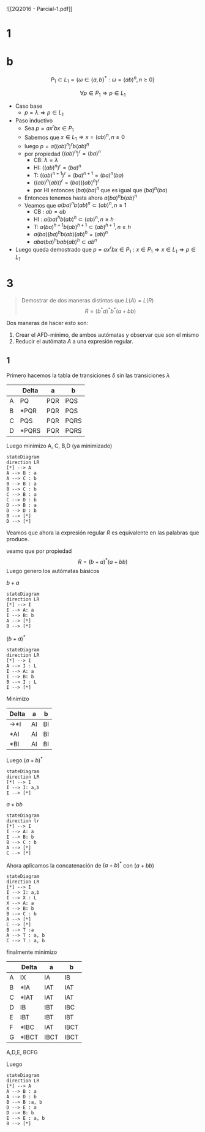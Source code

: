 ![[2Q2016 - Parcial-1.pdf]]


#  1
# b

$$
P_1 \subset L_1 = \{\omega \in \{a, b\}^{*}: \omega = (ab)^{n}, n\geq 0\}
$$

$$
\forall p \in P_1 \Rightarrow p \in L_1
$$
- Caso base
	- $p= \lambda \Rightarrow p \in L_1$
- Paso inductivo
	- Sea $p = ax^{r}bx \in P_1$
	- Sabemos que $x\in L_1 \Rightarrow x =(ab)^{n} , n\geq 0$
	- luego $p= a ((ab)^{n})^{r}b(ab)^{n}$
	- por propiedad $((ab)^{n})^{r} = (ba)^{n}$
		- CB: $\lambda = \lambda$
		- HI: $((ab)^{n})^{r} = (ba)^{n}$
		- T: $((ab)^{n+1})^{r} = (ba)^{n+1} =(ba)^{n}(ba)$
		- $((ab)^{n}(ab))^{r} = (ba)((ab)^{n})^r$
		- por HI entonces $(ba)(ba)^{n}$ que es igual que $(ba)^{n}(ba)$
	- Entonces tenemos hasta ahora $a(ba)^{n}b(ab)^{n}$
	- Veamos que $a(ba)^{n}b(ab)^{n} \subset (ab)^{n}, n\geq 1$
		- CB : $ab = ab$
		- HI : $a(ba)^{h}b(ab)^{h} \subset (ab)^{n}, n\geq h$
		- T: $a(ba)^{h+1}b(ab)^{h+1} \subset (ab)^{h+1}, n\geq h$
		- $a (ba)(ba)^{h}b(ab)(ab)^{h} = (ab)^{n}$
		- $aba(ba)^{h}bab(ab)^{h} \subset ab^{n}$
- Luego queda demostrado que  $p = ax^{r}bx \in P_1: x\in P_1 \Rightarrow x \in L_1 \Rightarrow p \in L_1$



# 3
> Demostrar de dos maneras distintas que $L(A) =L(R)$
$$
R = (b^{*}a)^{*}b^{*}(a+bb)
$$

Dos maneras de hacer esto son:
1. Crear el AFD-mínimo, de ambos autómatas y observar que son el mismo
2. Reducir el autómata $A$ a una expresión regular.

## 1

Primero hacemos la tabla de transiciones $\delta$ sin las transiciones $\lambda$

|     | Delta  | a   | b    |
| --- | ------ | --- | ---- |
| A    | PQ     | PQR | PQS  |
| B    | \*PQR  | PQR | PQS  |
| C    | PQS    | PQR | PQRS |
| D    | \*PQRS | PQR | PQRS |


Luego minimizo
A, C, B,D (ya minimizado)

```mermaid
stateDiagram
direction LR
[*] --> A
A --> B : a
A --> C : b
B --> B : a
B --> C : b
C --> B : a
C --> D : b
D --> B : a
D --> D : b
B --> [*]
D --> [*]
```

Veamos que ahora la expresión regular $R$ es equivalente en las palabras que produce.

veamo que por propiedad
$$
R = (b+a)^{*}(a+bb)
$$
Luego genero los autómatas básicos

$b+a$
```mermaid
stateDiagram
direction LR
[*] --> I
I --> A: a
I --> B: b
A --> [*] 
B --> [*] 
```



$(b+a)^{*}$
```mermaid
stateDiagram
direction LR
[*] --> I
A --> I : L
I --> A: a
I --> B: b
B --> I : L
I --> [*]
```
Minimizo

| Delta | a   | b   |
| ----- | --- | --- |
| ->\*I   | AI  | BI  |
| \*AI    | AI  | BI   |
| \*BI    | AI   | BI  |

Luego 
$(a+b)^{*}$

```mermaid
stateDiagram
direction LR
[*] --> I
I --> I: a,b
I --> [*]
```

$a+bb$
```mermaid
stateDiagram
direction lr
[*] --> I
I --> A: a
I --> B: b
B --> C : b
A --> [*]
C --> [*]

```

Ahora aplicamos la concatenación de $(a+b)^{*}$ con $(a+bb)$

```mermaid
stateDiagram
direction LR
[*] --> I
I --> I: a,b
I --> X : L
X --> A: a
X --> B: b
B --> C : b
A --> [*]
C --> [*]
B --> T :a
A --> T : a, b
C --> T : a, b

```

finalmente minimizo

|     | Delta  | a    | b    |
| --- | ------ | ---- | ---- |
| A   | IX     | IA   | IB   |
| B   | \*IA   | IAT  | IAT  |
| C   | \*IAT  | IAT  | IAT  |
| D   | IB     | IBT  | IBC  |
| E   | IBT    | IBT  | IBT  |
| F   | \*IBC  | IAT  | IBCT |
| G   | \*IBCT | IBCT | IBCT |
A,D,E, BCFG


Luego

```mermaid
stateDiagram
direction LR
[*] --> A
A --> B : a
A --> D : b
B --> B :a, b
D --> E : a
D --> B: b
E --> E : a, b
B --> [*]
```

